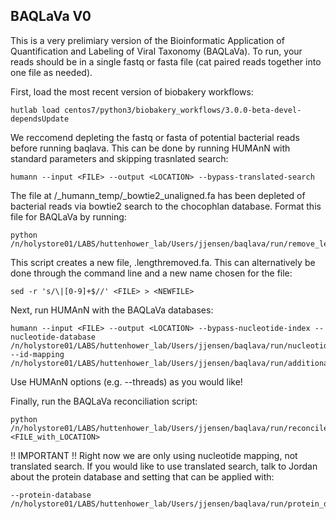 ## BAQLaVa V0

This is a very prelimiary version of the Bioinformatic Application of Quantification and Labeling of Viral Taxonomy (BAQLaVa). To run, your reads should be in a single fastq or fasta file (cat paired reads together into one file as needed). 

First, load the most recent version of biobakery workflows: 
  ```
  hutlab load centos7/python3/biobakery_workflows/3.0.0-beta-devel-dependsUpdate
  ```
We reccomend depleting the fastq or fasta of potential bacterial reads before running baqlava. This can be done by running HUMAnN with standard parameters and skipping trasnlated search: 
  ```
  humann --input <FILE> --output <LOCATION> --bypass-translated-search
  ```
The file at <LOCATION>/<FILE>_humann_temp/<FILE>_bowtie2_unaligned.fa has been depleted of bacterial reads via bowtie2 search to the chocophlan database. Format this file for BAQLaVa by running:
  ```
  python /n/holystore01/LABS/huttenhower_lab/Users/jjensen/baqlava/run/remove_lengths_humann_bacterial_depletion.py
  ```
This script creates a new file, <FILE>.lengthremoved.fa. This can alternatively be done through the command line and a new name chosen for the file:
  ```
  sed -r 's/\|[0-9]+$//' <FILE> > <NEWFILE>
  ```
Next, run HUMAnN with the BAQLaVa databases:
  ```
  humann --input <FILE> --output <LOCATION> --bypass-nucleotide-index --nucleotide-database /n/holystore01/LABS/huttenhower_lab/Users/jjensen/baqlava/run/nucleotide_database_smallGVD --id-mapping /n/holystore01/LABS/huttenhower_lab/Users/jjensen/baqlava/run/additional_files/idmap3.txt
  ```
Use HUMAnN options (e.g. --threads) as you would like!

Finally, run the BAQLaVa reconciliation script:
  ```
  python /n/holystore01/LABS/huttenhower_lab/Users/jjensen/baqlava/run/reconcile_mapped_reads_nucleotide_only.py <FILE_with_LOCATION>
  ```
!! IMPORTANT !! Right now we are only using nucleotide mapping, not translated search. If you would like to use translated search, talk to Jordan about the protein database and setting that can be applied with:
  ```
  --protein-database /n/holystore01/LABS/huttenhower_lab/Users/jjensen/baqlava/run/protein_database/
  ```
